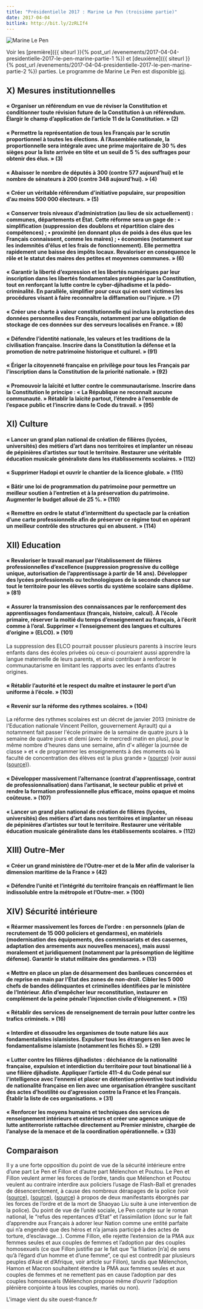 ```yaml
---
title: "Présidentielle 2017 : Marine Le Pen (troisième partie)"
date: 2017-04-04
bitlink: http://bit.ly/2zRLIf4
---
```


![Marine Le Pen](/images/marine-le-pen-new-york-mais-pas-pour-voir-donald-trump.jpg)

Voir les [première]({{ siteurl }}{% post_url /evenements/2017-04-04-presidentielle-2017-le-pen-marine-partie-1 %}) et [deuxième]({{ siteurl }}{% post_url /evenements/2017-04-04-presidentielle-2017-le-pen-marine-partie-2 %}) parties. Le programme de Marine Le Pen est disponible [ici](https://www.marine2017.fr/wp-content/uploads/2017/02/projet-presidentiel-marine-le-pen.pdf).

## X) Mesures institutionnelles ##

####  « Organiser un référendum en vue de réviser la Constitution et conditionner toute révision future de la Constitution à un référendum. Élargir le champ d’application de l’article 11 de la Constitution. » (2) ####

####  « Permettre la représentation de tous les Français par le scrutin proportionnel à toutes les élections. À l’Assemblée nationale, la proportionnelle sera intégrale avec une prime majoritaire de 30 % des sièges pour la liste arrivée en tête et un seuil de 5 % des suffrages pour obtenir des élus. » (3) ####

####  « Abaisser le nombre de députés à 300 (contre 577 aujourd’hui) et le nombre de sénateurs à 200 (contre 348 aujourd’hui). » (4) ####

####  « Créer un véritable référendum d’initiative populaire, sur proposition d’au moins 500 000 électeurs. » (5) ####

####  « Conserver trois niveaux d’administration (au lieu de six actuellement) : communes, départements et État. Cette réforme sera un gage de : • simplification (suppression des doublons et répartition claire des compétences) ; • proximité (en donnant plus de poids à des élus que les Français connaissent, comme les maires) ; • économies (notamment sur les indemnités d’élus et les frais de fonctionnement). Elle permettra rapidement une baisse des impôts locaux. Revaloriser en conséquence le rôle et le statut des maires des petites et moyennes communes. » (6) ####

####  « Garantir la liberté d’expression et les libertés numériques par leur inscription dans les libertés fondamentales protégées par la Constitution, tout en renforçant la lutte contre le cyber-djihadisme et la pédo-criminalité. En parallèle, simplifier pour ceux qui en sont victimes les procédures visant à faire reconnaître la diffamation ou l’injure. » (7) ####

####  « Créer une charte à valeur constitutionnelle qui inclura la protection des données personnelles des Français, notamment par une obligation de stockage de ces données sur des serveurs localisés en France. » (8) ####

####  « Défendre l’identité nationale, les valeurs et les traditions de la civilisation française. Inscrire dans la Constitution la défense et la promotion de notre patrimoine historique et culturel. » (91) ####

####  « Ériger la citoyenneté française en privilège pour tous les Français par l’inscription dans la Constitution de la priorité nationale. » (92) ####

####  « Promouvoir la laïcité et lutter contre le communautarisme. Inscrire dans la Constitution le principe : « La République ne reconnaît aucune communauté. » Rétablir la laïcité partout, l’étendre à l’ensemble de l’espace public et l’inscrire dans le Code du travail. » (95) ####

## XI) Culture ##

####  « Lancer un grand plan national de création de filières (lycées, universités) des métiers d’art dans nos territoires et implanter un réseau de pépinières d’artistes sur tout le territoire. Restaurer une véritable éducation musicale généraliste dans les établissements scolaires. » (112) ####

####  « Supprimer Hadopi et ouvrir le chantier de la licence globale. » (115) ####

####  « Bâtir une loi de programmation du patrimoine pour permettre un meilleur soutien à l’entretien et à la préservation du patrimoine. Augmenter le budget alloué de 25 %. » (110) ####

####  « Remettre en ordre le statut d’intermittent du spectacle par la création d’une carte professionnelle afin de préserver ce régime tout en opérant un meilleur contrôle des structures qui en abusent. » (114) ####

## XII) Education ##

####  « Revaloriser le travail manuel par l’établissement de filières professionnelles d’excellence (suppression progressive du collège unique, autorisation de l’apprentissage à partir de 14 ans). Développer des lycées professionnels ou technologiques de la seconde chance sur tout le territoire pour les élèves sortis du système scolaire sans diplôme. » (81) ####

####  « Assurer la transmission des connaissances par le renforcement des apprentissages fondamentaux (français, histoire, calcul). À l’école primaire, réserver la moitié du temps d’enseignement au français, à l’écrit comme à l’oral. Supprimer « l’enseignement des langues et cultures d’origine » (ELCO). » (101) ####

La suppression des ELCO pourrait pousser plusieurs parents à inscrire leurs enfants dans des écoles privées où ceux-ci pourraient aussi apprendre la langue maternelle de leurs parents, et ainsi contribuer à renforcer le communautarisme en limitant les rapports avec les enfants d’autres origines.

####  « Rétablir l’autorité et le respect du maître et instaurer le port d’un uniforme à l’école. » (103) ####

####  « Revenir sur la réforme des rythmes scolaires. » (104) ####
La réforme des rythmes scolaires est un décret de janvier 2013 (ministre de l'Education nationale Vincent Peillon, gouvernement Ayrault) qui a notamment fait passer l'école primaire de la semaine de quatre jours à la semaine de quatre jours et demi (avec le mercredi matin en plus), pour le même nombre d'heures dans une semaine, afin d'« alléger la journée de classe » et « de programmer les enseignements à des moments où la faculté de concentration des élèves est la plus grande » ([source](http://www.education.gouv.fr/cid66696/la-reforme-des-rythmes-a-l-ecole-primaire.html)) (voir aussi ([source](https://fr.wikipedia.org/wiki/R%C3%A9forme_des_rythmes_scolaires))).

####  « Développer massivement l’alternance (contrat d’apprentissage, contrat de professionnalisation) dans l’artisanat, le secteur public et privé et rendre la formation professionnelle plus efficace, moins opaque et moins coûteuse. » (107) ####

####  « Lancer un grand plan national de création de filières (lycées, universités) des métiers d’art dans nos territoires et implanter un réseau de pépinières d’artistes sur tout le territoire. Restaurer une véritable éducation musicale généraliste dans les établissements scolaires. » (112) ####

## XIII) Outre-Mer ##

####  « Créer un grand ministère de l’Outre-mer et de la Mer afin de valoriser la dimension maritime de la France » (42) ####

####  « Défendre l’unité et l’intégrité du territoire français en réaffirmant le lien indissoluble entre la métropole et l’Outre-mer. » (100) ####

## XIV) Sécurité intérieure ##

####  « Réarmer massivement les forces de l’ordre : en personnels (plan de recrutement de 15 000 policiers et gendarmes), en matériels (modernisation des équipements, des commissariats et des casernes, adaptation des armements aux nouvelles menaces), mais aussi moralement et juridiquement (notamment par la présomption de légitime défense). Garantir le statut militaire des gendarmes. » (13) ####

####  « Mettre en place un plan de désarmement des banlieues concernées et de reprise en main par l’État des zones de non-droit. Cibler les 5 000 chefs de bandes délinquantes et criminelles identifiées par le ministère de l’Intérieur. Afin d’empêcher leur reconstitution, instaurer en complément de la peine pénale l’injonction civile d’éloignement. » (15) ####

####  « Rétablir des services de renseignement de terrain pour lutter contre les trafics criminels. » (16) ####

####  « Interdire et dissoudre les organismes de toute nature liés aux fondamentalistes islamistes. Expulser tous les étrangers en lien avec le fondamentalisme islamiste (notamment les fichés S). » (29) ####

####  « Lutter contre les filières djihadistes : déchéance de la nationalité française, expulsion et interdiction du territoire pour tout binational lié à une filière djihadiste. Appliquer l’article 411-4 du Code pénal sur l’intelligence avec l’ennemi et placer en détention préventive tout individu de nationalité française en lien avec une organisation étrangère suscitant des actes d’hostilité ou d’agression contre la France et les Français. Établir la liste de ces organisations. » (31) ####

####  « Renforcer les moyens humains et techniques des services de renseignement intérieurs et extérieurs et créer une agence unique de lutte antiterroriste rattachée directement au Premier ministre, chargée de l’analyse de la menace et de la coordination opérationnelle. » (33) ####

## Comparaison ##

Il y a une forte opposition du point de vue de la sécurité intérieure entre d’une part Le Pen et Fillon et d’autre part Mélenchon et Poutou. Le Pen et Fillon veulent armer les forces de l’ordre, tandis que Mélenchon et Poutou veulent au contraire interdire aux policiers l’usage de Flash-Ball et grenades de désencerclement, à cause des nombreux dérapages de la police (voir ([source](http://www.liberation.fr/france/2016/04/29/loi-travail-un-manifestant-eborgne-par-un-tir-de-flash-ball-a-rennes_1449427)), ([source](http://www.lemonde.fr/police-justice/article/2016/09/16/mobilisation-contre-la-loi-travail-un-manifestant-a-perdu-un-il-a-paris_4999098_1653578.html)), ([source](http://www.lefigaro.fr/actualite-france/2017/03/31/01016-20170331ARTFIG00395-a-paris-la-communaute-chinoise-demande-justice-apres-la-mort-de-shaoyo-liu.php)) à propos de deux manifestants éborgnés par les forces de l’ordre et de la mort de Shaoyao Liu suite à une intervention de la police).
Du point de vue de l’unité sociale, Le Pen compte sur le roman national, le “refus des repentances d’Etat” et l’assimilation (donc sur le fait d’apprendre aux Français à adorer leur Nation comme une entité parfaite qui n’a engendré que des héros et n’a jamais participé à des actes de torture, d’esclavage…). Comme Fillon, elle rejette l’extension de la PMA aux femmes seules et aux couples de femmes et l’adoption par des couples homosexuels (ce que Fillon justifie par le fait que “la filiation [n’a] de sens qu’à l’égard d’un homme et d’une femme”, ce qui est contredit par plusieurs peuples d’Asie et d’Afrique, voir article sur Fillon), tandis que Mélenchon, Hamon et Macron souhaitent étendre la PMA aux femmes seules et aux couples de femmes et ne remettent pas en cause l’adoption par des couples homosexuels (Mélenchon propose même d’ouvrir l’adoption plénière conjointe à tous les couples, mariés ou non).

L'image vient du site ouest-france.fr


